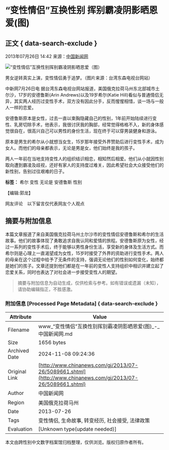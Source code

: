 # “变性情侣”互换性别 挥别霸凌阴影晒恩爱(图)

## 正文 { data-search-exclude }


2013年07月26日 14:42 来源：[中国新闻网](http://www.chinanews.com/) 

![“变性情侣”互换性别挥别霸凌阴影晒恩爱（图）](http://www.chinanews.com/fileftp/2020/03/2020-03-11/U194P4T47D46410F977DT20200311083723.jpg)

男女逆转真实上演，变性情侣勇于追梦。（图片来源：台湾东森电视台网站）

中新网7月26日电 据台湾东森电视台网站报道，美国俄克拉荷马州东北部城市土尔沙，17岁的安德鲁斯(Arin Andrews)以及19岁希尔(Katie Hill)看似与普通情侣无异，其实两人经历过变性手术，双方没有因此分手，反而惺惺相惜，谈一场与一般人一样的恋爱。

安德鲁斯原本是女性，过去一直以束胸隐藏自己的性别，1年前开始陆续进行变性、乳房切除手术，他表示，我很讨厌我的胸部，经常觉得格格不入，新的身体感觉很自在，很高兴自己可以男性的身份生活，现在终于可以穿男装健身和游泳。

原本是男生的希尔从小就想当女生，15岁那年接受外界赞助后进行变性手术，成为女人。而他们的母亲都表示，无论是男是女，他们始终是我的孩子。

两人一年前在当地支持变性人的组织结识相恋，相知然后相爱。他们从小就因性别取向遭到霸凌及歧视，还好有家人的支持度过难关，因此希望社会大众接受他们的新性别，告别过往艰难的日子。

**标签：** 希尔 变性 无论是 安德鲁斯 性别

【编辑:郭龙】

网友评论　以下留言仅代表网友个人观点

## 摘要与附加信息

<!-- tcd_abstract -->
本篇文章报道了来自美国俄克拉荷马州土尔沙市的变性情侣安德鲁斯和希尔的生活故事。他们的故事体现了勇敢追求自我认同和爱情的旅程。安德鲁斯原为女性，经过一系列的变性手术后，终于能够以男性身份生活，享受新的身体及生活方式。而希尔则是心理上一直渴望成为女性，15岁时接受了外界的资助进行变性手术。两人的母亲在这个过程中给予了无条件的支持，强调无论他们的性别如何变化，始终都是她们的孩子。文章还提到他们都是在一年前的变性人支持组织中相识并建立起了恋爱关系，同时也表达了对社会进一步接受变性人的期望。
<!-- tcd_abstract_end -->

> 摘要与附加信息为自动生成，仅供检索与参考。如有错误或遗漏（未知），请协助编辑指正，不胜感激。

### 附加信息 [Processed Page Metadata] { data-search-exclude }

| Attribute       | Value                                  |
|-----------------|----------------------------------------|
| Filename        | www_“变性情侣”互换性别挥别霸凌阴影晒恩爱(图)_-_中国新闻网.md                             |
| Size            | 1656 bytes                           |
| Archived Date   | 2024-11-08 09:24:36                             |
| Original Link   | [http://www.chinanews.com/gj/2013/07-26/5089661.shtml](http://www.chinanews.com/gj/2013/07-26/5089661.shtml)                       |
| Author          | 中国新闻网                               |
| Region          | 美国俄克拉荷马州                               |
| Date            | 2013-07-26                                 |
| Tags            | 变性情侣, 生命故事, 转变经历, 社会接受, 法律政策                                 |
| Evaluation            | [Unknown type(update needed)]                                 |
<!-- tcd_table_end -->

本文由跨性别中文数字档案馆归档整理，仅供浏览。版权归原作者所有。
